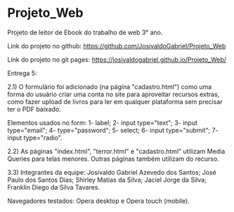 # Projeto_Web
Projeto de leitor de Ebook do trabalho de web 3° ano.

Link do projeto no github: https://github.com/JosivaldoGabriel/Projeto_Web

Link do projeto no git pages: https://josivaldogabriel.github.io/Projeto_Web/

Entrega 5:

2.1) O formulário foi adicionado (na página "cadastro.html") como uma forma do usuário criar uma conta no site para aproveitar recursos extras, como fazer upload de livros para ler em qualquer plataforma sem precisar ter o PDF baixado.

Elementos usados no form:
1- label; 2- input type="text"; 3- input type="email"; 4- type="password"; 5- select; 6- input type="submit"; 7- input type="radio".

2.2) As páginas "index.html", "terror.html" e "cadastro.html" utilizam Media Queries para telas menores. Outras páginas também utilizam do recurso.

3.3) Integrantes da equipe: Josivaldo Gabriel Azevedo dos Santos; José Paulo dos Santos Dias; Shirley Matias da Silva; Jaciel Jorge da Silva; Franklin Diego da Silva Tavares.


Navegadores testados: Opera desktop e Opera touch (mobile).